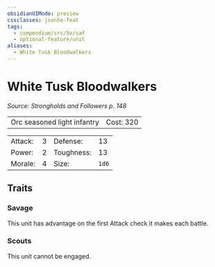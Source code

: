 ```yaml
---
obsidianUIMode: preview
cssclasses: json5e-feat
tags:
  - compendium/src/5e/saf
  - optional-feature/unit
aliases:
  - White Tusk Bloodwalkers
---
```

# White Tusk Bloodwalkers
*Source: Strongholds and Followers p. 148*  

|    |    |
|----|----|
| Orc seasoned light infantry | Cost: 320 |

|    |    |    |    |
|----|----|----|----|
| Attack: | 3 | Defense: | 13 |
| Power: | 2 | Toughness: | 13 |
| Morale: | 4 | Size: | `1d6` |

## Traits

### Savage

This unit has advantage on the first Attack check it makes each battle.

### Scouts

This unit cannot be engaged.